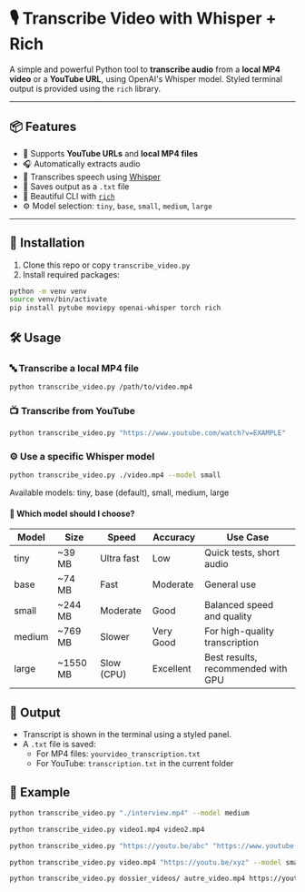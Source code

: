 # 🎙️ Transcribe Video with Whisper + Rich

A simple and powerful Python tool to **transcribe audio** from a **local MP4 video** or a **YouTube URL**, using OpenAI's Whisper model. Styled terminal output is provided using the `rich` library.

---

## 📦 Features

- 🔗 Supports **YouTube URLs** and **local MP4 files**
- 🎧 Automatically extracts audio
- 🧠 Transcribes speech using [Whisper](https://github.com/openai/whisper)
- 📝 Saves output as a `.txt` file
- 🎨 Beautiful CLI with [`rich`](https://github.com/Textualize/rich)
- ⚙️ Model selection: `tiny`, `base`, `small`, `medium`, `large`

---

## 🚀 Installation

1. Clone this repo or copy `transcribe_video.py`
2. Install required packages:

```bash
python -m venv venv
source venv/bin/activate
pip install pytube moviepy openai-whisper torch rich
```

## 🛠️ Usage

### 🔤 Transcribe a local MP4 file

```bash
python transcribe_video.py /path/to/video.mp4
```

### 📺 Transcribe from YouTube

```bash
python transcribe_video.py "https://www.youtube.com/watch?v=EXAMPLE"
```

### ⚙️ Use a specific Whisper model

```bash
python transcribe_video.py ./video.mp4 --model small
```

Available models: tiny, base (default), small, medium, large

#### 🧠 Which model should I choose?

| Model   |   Size   |    Speed    | Accuracy  |              Use Case              |
| ------- | -------- | ----------- | --------- | ---------------------------------- |
| tiny    |  ~39 MB  | Ultra fast  |    Low    | Quick tests, short audio           |
| base    |  ~74 MB  |    Fast     | Moderate  | General use                        |
| small   | ~244 MB  |   Moderate  |   Good    | Balanced speed and quality         |
| medium  | ~769 MB  |    Slower   | Very Good | For high-quality transcription     |
| large   | ~1550 MB | Slow (CPU)  | Excellent | Best results, recommended with GPU |

## 📂 Output

- Transcript is shown in the terminal using a styled panel.
- A `.txt` file is saved:
    - For MP4 files: `yourvideo_transcription.txt`
    - For YouTube: `transcription.txt` in the current folder

## 🧩 Example

```bash
python transcribe_video.py "./interview.mp4" --model medium

python transcribe_video.py video1.mp4 video2.mp4

python transcribe_video.py "https://youtu.be/abc" "https://www.youtube.com/watch?v=xyz"

python transcribe_video.py video.mp4 "https://youtu.be/xyz" --model small

python transcribe_video.py dossier_videos/ autre_video.mp4 https://youtube.com/...
```
